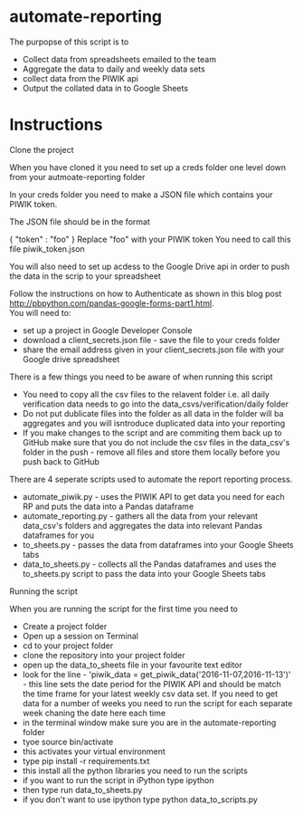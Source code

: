 # automate-reporting

The purpopse of this script is to 
 - Collect data from spreadsheets emailed to the team 
 - Aggregate the data to daily and weekly data sets
 - collect data from the PIWIK api
 - Output the collated data in to Google Sheets

# Instructions

Clone the project

When you have cloned it you need to set up a creds folder one level down from your autmoate-reporting folder

In your creds folder you need to make a JSON file which contains your PIWIK token.

The JSON file should be in the format 

{
	"token" : "foo"
}
Replace "foo" with your PIWIK token
You need to call this file piwik_token.json

You will also need to set up acdess to the Google Drive api in order to push the data in the scrip to your spreadsheet

Follow the instructions on how to Authenticate as shown in this blog post http://pbpython.com/pandas-google-forms-part1.html.  
You will need to:
 - set up a project in Google Developer Console
 - download a client_secrets.json file - save the file to your creds folder
 - share the email address given in your client_secrets.json file with your Google drive spreadsheet
 
There is a few things you need to be aware of when running this script

 - You need to copy all the csv files to the relavent folder i.e. all daily verification data needs to go into the data_csvs/verification/daily folder
 - Do not put dublicate files into the folder as all data in the folder will ba aggregates and you will isntroduce duplicated data into your reporting 
 - If you make changes to the script and are commiting them back up to GitHub make sure that you do not include the csv files in the data_csv's folder in the push - remove all files and store them locally before you push back to GitHub

There are 4 seperate scripts used to automate the report reporting process.
 - automate_piwik.py - uses the PIWIK API to get data you need for each RP and puts the data into a Pandas dataframe
 - automate_reporting.py - gathers all the data from your relevant data_csv's folders and aggregates the data into relevant Pandas dataframes for you
 - to_sheets.py - passes the data from dataframes into your Google Sheets tabs
 - data_to_sheets.py - collects all the Pandas dataframes and uses the to_sheets.py script to pass the data into your Google Sheets tabs

Running the script

When you are running the script for the first time you need to 
 - Create a project folder 
 - Open up a session on Terminal
 - cd to your project folder
 - clone the repository into your project folder
 - open up the data_to_sheets file in your favourite text editor 
 - look for the line - 'piwik_data = get_piwik_data('2016-11-07,2016-11-13')' - this line sets the date period for the PIWIK API and should be match the time frame for your latest weekly csv data set.  If you need to get data for a number of weeks you need to run the script for each separate week chaning the date here each time
 - in the terminal window make sure you are in the automate-reporting folder
  - tyoe source bin/activate 
  - this activates your virtual environment 
  - type pip install -r requirements.txt
  - this install all the python libraries you need to run the scripts
  - if you want to run the script in iPython type ipython 
  - then type run data_to_sheets.py
  - if you don't want to use ipython type python data_to_scripts.py






 
